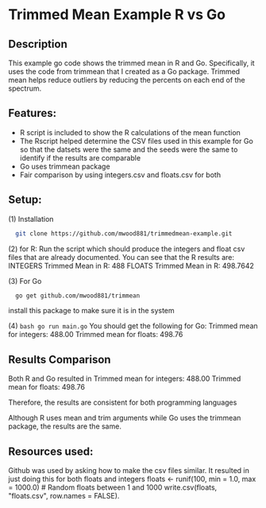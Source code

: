 # Trimmed Mean Example R vs Go

## Description
This example go code shows the trimmed mean in R and Go. Specifically, it uses the code from trimmean that I created as a Go package. Trimmed mean helps reduce outliers by reducing the percents on each end of the spectrum. 

## Features: 
- R script is included to show the R calculations of the mean function
- The Rscript helped determine the CSV files used in this example for Go so that the datsets were the same and the seeds were the same to identify if the results are comparable
- Go uses trimmean package
- Fair comparison by using integers.csv and floats.csv for both

## Setup:

(1) Installation


 ```bash
   git clone https://github.com/mwood881/trimmedmean-example.git
 ```


(2) for R: 
Run the script which should produce the integers and float csv files that are already documented. 
You can see that the R results are: 
INTEGERS Trimmed Mean in R: 488 
FLOATS Trimmed Mean in R: 498.7642

(3) For Go 


 ```bash
   go get github.com/mwood881/trimmean
 ```
install this package to make sure it is in the system


(4) ```bash
   go run main.go```
You should get the following for Go:
Trimmed mean for integers: 488.00
Trimmed mean for floats: 498.76


## Results Comparison
Both R and Go resulted in 
Trimmed mean for integers: 488.00
Trimmed mean for floats: 498.76

Therefore, the results are consistent for both programming languages

Although R uses mean and trim arguments while Go uses the trimmean package, the results are the same.

## Resources used:
Github was used by asking how to make the csv files similar. It resulted in just doing this for both floats and integers floats <- runif(100, min = 1.0, max = 1000.0)  # Random floats between 1 and 1000
write.csv(floats, "floats.csv", row.names = FALSE). 




